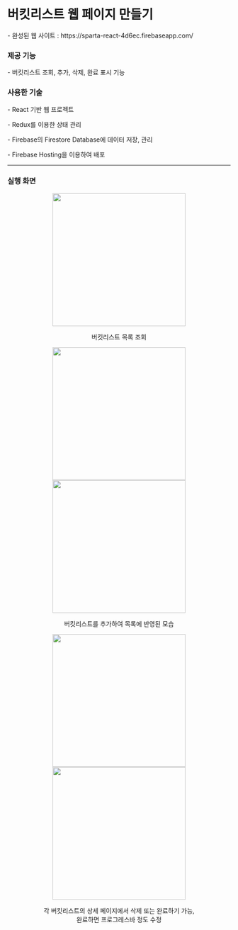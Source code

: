 # 버킷리스트 웹 페이지 만들기
<p>- 완성된 웹 사이트 : https://sparta-react-4d6ec.firebaseapp.com/</p>

<h3>제공 기능</h3>
<p>- 버킷리스트 조회, 추가, 삭제, 완료 표시 기능</p>

<h3>사용한 기술</h3>
<p>- React 기반 웹 프로젝트</p>
<p>- Redux를 이용한 상태 관리</p>
<p>- Firebase의 Firestore Database에 데이터 저장, 관리</p>
<p>- Firebase Hosting을 이용하여 배포</p>

<hr/>

<h3>실행 화면</h3>
<div align="center">
  <img src="https://user-images.githubusercontent.com/75527311/127738708-a8c9f917-c01e-430c-bb30-3ec12bd14e0a.PNG" width="300"/>
  <p>버킷리스트 목록 조회</p>
</div>

<div align="center">
  <img src="https://user-images.githubusercontent.com/75527311/127738717-3524d400-f208-4bfe-98d7-2b9649b027ba.PNG" width="300"/>
  <img src="https://user-images.githubusercontent.com/75527311/127738749-2dcdb78e-7aff-4c81-94d5-bc66ea1c2c2f.PNG" width="300"/>
  <p>버킷리스트를 추가하여 목록에 반영된 모습</p>
</div>

<div align="center">
  <img src="https://user-images.githubusercontent.com/75527311/127738774-8c86ff8a-d7ec-45de-ad8f-168ff523f939.PNG" width="300"/>
  <img src="https://user-images.githubusercontent.com/75527311/127738781-4e66efe8-48d2-4a34-953b-a5f0c4c57e0d.PNG" width="300"/>
  <p>각 버킷리스트의 상세 페이지에서 삭제 또는 완료하기 가능,<br>완료하면 프로그레스바 정도 수정</p>
</div>
